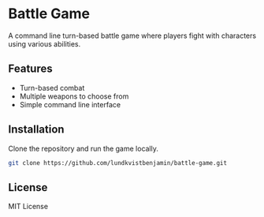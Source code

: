 # Battle Game
A command line turn-based battle game where players fight with characters using various abilities.

## Features
- Turn-based combat
- Multiple weapons to choose from
- Simple command line interface

## Installation
Clone the repository and run the game locally.

```bash
git clone https://github.com/lundkvistbenjamin/battle-game.git
```

## **License**  
MIT License  
